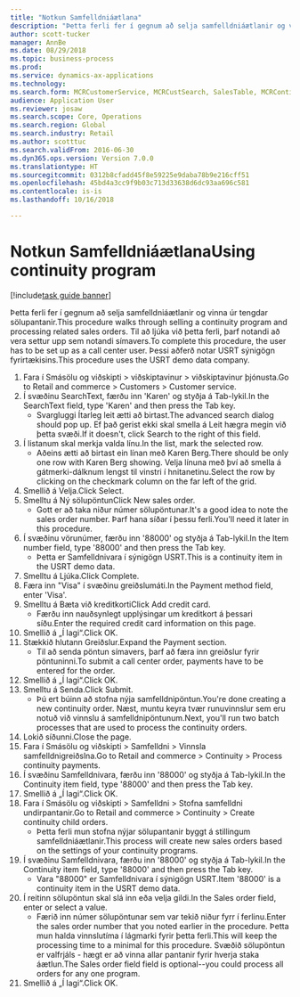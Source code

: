 ```yaml
--- 
title: "Notkun Samfelldniáætlana"
description: "Þetta ferli fer í gegnum að selja samfelldniáætlanir og vinna úr tengdar sölupantanir."
author: scott-tucker
manager: AnnBe
ms.date: 08/29/2018
ms.topic: business-process
ms.prod: 
ms.service: dynamics-ax-applications
ms.technology: 
ms.search.form: MCRCustomerService, MCRCustSearch, SalesTable, MCRContinuityCustInfo, MCRCustPaymLookup, CreditCardTokenization, CreditCardLookup, MCRSalesOrderRecap
audience: Application User
ms.reviewer: josaw
ms.search.scope: Core, Operations
ms.search.region: Global
ms.search.industry: Retail
ms.author: scotttuc
ms.search.validFrom: 2016-06-30
ms.dyn365.ops.version: Version 7.0.0
ms.translationtype: HT
ms.sourcegitcommit: 0312b8cfadd45f8e59225e9daba78b9e216cff51
ms.openlocfilehash: 45bd4a3cc9f9b03c713d33638d6dc93aa696c581
ms.contentlocale: is-is
ms.lasthandoff: 10/16/2018

---
```

# <a name="using-continuity-program"></a><span data-ttu-id="44d89-103">Notkun Samfelldniáætlana</span><span class="sxs-lookup"><span data-stu-id="44d89-103">Using continuity program</span></span>

[!include[task guide banner](../includes/task-guide-banner.md)]

<span data-ttu-id="44d89-104">Þetta ferli fer í gegnum að selja samfelldniáætlanir og vinna úr tengdar sölupantanir.</span><span class="sxs-lookup"><span data-stu-id="44d89-104">This procedure walks through selling a continuity program and processing related sales orders.</span></span> <span data-ttu-id="44d89-105">Til að ljúka við þetta ferli, þarf notandi að vera settur upp sem notandi símavers.</span><span class="sxs-lookup"><span data-stu-id="44d89-105">To complete this procedure, the user has to be set up as a call center user.</span></span> <span data-ttu-id="44d89-106">Þessi aðferð notar USRT sýnigögn fyrirtækisins.</span><span class="sxs-lookup"><span data-stu-id="44d89-106">This procedure uses the USRT demo data company.</span></span>

1. <span data-ttu-id="44d89-107">Fara í Smásölu og viðskipti > viðskiptavinur > viðskiptavinur þjónusta.</span><span class="sxs-lookup"><span data-stu-id="44d89-107">Go to Retail and commerce > Customers > Customer service.</span></span>
2. <span data-ttu-id="44d89-108">Í svæðinu SearchText, færðu inn 'Karen' og styðja á Tab-lykil.</span><span class="sxs-lookup"><span data-stu-id="44d89-108">In the SearchText field, type 'Karen' and then press the Tab key.</span></span>
    * <span data-ttu-id="44d89-109">Svargluggi Ítarleg leit ætti að birtast.</span><span class="sxs-lookup"><span data-stu-id="44d89-109">The advanced search dialog should pop up.</span></span> <span data-ttu-id="44d89-110">Ef það gerist ekki skal smella á Leit hægra megin við þetta svæði.</span><span class="sxs-lookup"><span data-stu-id="44d89-110">If it doesn't, click Search to the right of this field.</span></span>  
3. <span data-ttu-id="44d89-111">Í listanum skal merkja valda línu.</span><span class="sxs-lookup"><span data-stu-id="44d89-111">In the list, mark the selected row.</span></span>
    * <span data-ttu-id="44d89-112">Aðeins ætti að birtast ein línan með Karen Berg.</span><span class="sxs-lookup"><span data-stu-id="44d89-112">There should be only one row with Karen Berg showing.</span></span> <span data-ttu-id="44d89-113">Velja línuna með því að smella á gátmerki-dálknum lengst til vinstri í hnitanetinu.</span><span class="sxs-lookup"><span data-stu-id="44d89-113">Select the row by clicking on the checkmark column on the far left of the grid.</span></span>  
4. <span data-ttu-id="44d89-114">Smellið á Velja.</span><span class="sxs-lookup"><span data-stu-id="44d89-114">Click Select.</span></span>
5. <span data-ttu-id="44d89-115">Smelltu á Ný sölupöntun</span><span class="sxs-lookup"><span data-stu-id="44d89-115">Click New sales order.</span></span>
    * <span data-ttu-id="44d89-116">Gott er að taka niður númer sölupöntunar.</span><span class="sxs-lookup"><span data-stu-id="44d89-116">It's a good idea to note the sales order number.</span></span> <span data-ttu-id="44d89-117">Þarf hana síðar í þessu ferli.</span><span class="sxs-lookup"><span data-stu-id="44d89-117">You'll need it later in this procedure.</span></span>  
6. <span data-ttu-id="44d89-118">Í svæðinu vörunúmer, færðu inn '88000' og styðja á Tab-lykil.</span><span class="sxs-lookup"><span data-stu-id="44d89-118">In the Item number field, type '88000' and then press the Tab key.</span></span>
    * <span data-ttu-id="44d89-119">Þetta er Samfelldnivara í sýnigögn USRT.</span><span class="sxs-lookup"><span data-stu-id="44d89-119">This is a continuity item in the USRT demo data.</span></span>  
7. <span data-ttu-id="44d89-120">Smelltu á Ljúka.</span><span class="sxs-lookup"><span data-stu-id="44d89-120">Click Complete.</span></span>
8. <span data-ttu-id="44d89-121">Færa inn "Visa" í svæðinu greiðslumáti.</span><span class="sxs-lookup"><span data-stu-id="44d89-121">In the Payment method field, enter 'Visa'.</span></span>
9. <span data-ttu-id="44d89-122">Smelltu á Bæta við kreditkorti</span><span class="sxs-lookup"><span data-stu-id="44d89-122">Click Add credit card.</span></span>
    * <span data-ttu-id="44d89-123">Færðu inn nauðsynlegt upplýsingar um kreditkort á þessari síðu.</span><span class="sxs-lookup"><span data-stu-id="44d89-123">Enter the required credit card information on this page.</span></span>  
10. <span data-ttu-id="44d89-124">Smellið á „Í lagi“.</span><span class="sxs-lookup"><span data-stu-id="44d89-124">Click OK.</span></span>
11. <span data-ttu-id="44d89-125">Stækkið hlutann Greiðslur.</span><span class="sxs-lookup"><span data-stu-id="44d89-125">Expand the Payment section.</span></span>
    * <span data-ttu-id="44d89-126">Til að senda pöntun símavers, þarf að færa inn greiðslur fyrir pöntuninni.</span><span class="sxs-lookup"><span data-stu-id="44d89-126">To submit a call center order, payments have to be entered for the order.</span></span>  
12. <span data-ttu-id="44d89-127">Smellið á „Í lagi“.</span><span class="sxs-lookup"><span data-stu-id="44d89-127">Click OK.</span></span>
13. <span data-ttu-id="44d89-128">Smelltu á Senda.</span><span class="sxs-lookup"><span data-stu-id="44d89-128">Click Submit.</span></span>
    * <span data-ttu-id="44d89-129">Þú ert búinn að stofna nýja samfelldnipöntun.</span><span class="sxs-lookup"><span data-stu-id="44d89-129">You're done creating a new continuity order.</span></span> <span data-ttu-id="44d89-130">Næst, muntu keyra tvær runuvinnslur sem eru notuð við vinnslu á samfelldnipöntunum.</span><span class="sxs-lookup"><span data-stu-id="44d89-130">Next, you'll run two batch processes that are used to process the continuity orders.</span></span>  
14. <span data-ttu-id="44d89-131">Lokið síðunni.</span><span class="sxs-lookup"><span data-stu-id="44d89-131">Close the page.</span></span>
15. <span data-ttu-id="44d89-132">Fara í Smásölu og viðskipti > Samfelldni > Vinnsla samfelldnigreiðslna.</span><span class="sxs-lookup"><span data-stu-id="44d89-132">Go to Retail and commerce > Continuity > Process continuity payments.</span></span>
16. <span data-ttu-id="44d89-133">Í svæðinu Samfelldnivara, færðu inn '88000' og styðja á Tab-lykil.</span><span class="sxs-lookup"><span data-stu-id="44d89-133">In the Continuity item field, type '88000' and then press the Tab key.</span></span>
17. <span data-ttu-id="44d89-134">Smellið á „Í lagi“.</span><span class="sxs-lookup"><span data-stu-id="44d89-134">Click OK.</span></span>
18. <span data-ttu-id="44d89-135">Fara í Smásölu og viðskipti > Samfelldni > Stofna samfelldni undirpantanir.</span><span class="sxs-lookup"><span data-stu-id="44d89-135">Go to Retail and commerce > Continuity > Create continuity child orders.</span></span>
    * <span data-ttu-id="44d89-136">Þetta ferli mun stofna nýjar sölupantanir byggt á stillingum samfelldniáætlanir.</span><span class="sxs-lookup"><span data-stu-id="44d89-136">This process will create new sales orders based on the settings of your continuity programs.</span></span>  
19. <span data-ttu-id="44d89-137">Í svæðinu Samfelldnivara, færðu inn '88000' og styðja á Tab-lykil.</span><span class="sxs-lookup"><span data-stu-id="44d89-137">In the Continuity item field, type '88000' and then press the Tab key.</span></span>
    * <span data-ttu-id="44d89-138">Vara "88000" er Samfelldnivara í sýnigögn USRT.</span><span class="sxs-lookup"><span data-stu-id="44d89-138">Item '88000' is a continuity item in the USRT demo data.</span></span>  
20. <span data-ttu-id="44d89-139">Í reitinn sölupöntun skal slá inn eða velja gildi.</span><span class="sxs-lookup"><span data-stu-id="44d89-139">In the Sales order field, enter or select a value.</span></span>
    * <span data-ttu-id="44d89-140">Færið inn númer sölupöntunar sem var tekið niður fyrr í ferlinu.</span><span class="sxs-lookup"><span data-stu-id="44d89-140">Enter the sales order number that you noted earlier in the procedure.</span></span> <span data-ttu-id="44d89-141">Þetta mun halda vinnslutíma í lágmarki fyrir þetta ferli.</span><span class="sxs-lookup"><span data-stu-id="44d89-141">This will keep the processing time to a minimal for this procedure.</span></span> <span data-ttu-id="44d89-142">Svæðið sölupöntun er valfrjáls - hægt er að vinna allar pantanir fyrir hverja staka áætlun.</span><span class="sxs-lookup"><span data-stu-id="44d89-142">The Sales order field field is optional--you could process all orders for any one program.</span></span>  
21. <span data-ttu-id="44d89-143">Smellið á „Í lagi“.</span><span class="sxs-lookup"><span data-stu-id="44d89-143">Click OK.</span></span>


